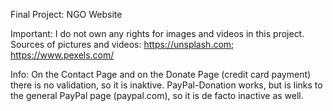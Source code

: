 Final Project: NGO Website

Important: I do not own any rights for images and videos in this project. Sources of pictures and videos: https://unsplash.com; https://www.pexels.com/

Info: On the Contact Page and on the Donate Page (credit card payment) there is no validation, so it is inaktive. PayPal-Donation works, but is links to the general PayPal page (paypal.com), so it is de facto inactive as well.